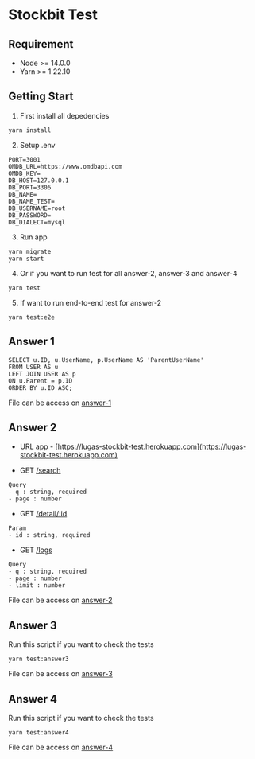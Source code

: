 # Stockbit Test

## Requirement

- Node >= 14.0.0
- Yarn >= 1.22.10

## Getting Start

1. First install all depedencies

```
yarn install
```

2. Setup .env

```
PORT=3001
OMDB_URL=https://www.omdbapi.com
OMDB_KEY=
DB_HOST=127.0.0.1
DB_PORT=3306
DB_NAME=
DB_NAME_TEST=
DB_USERNAME=root
DB_PASSWORD=
DB_DIALECT=mysql
```

3. Run app

```
yarn migrate
yarn start
```

4. Or if you want to run test for all answer-2, answer-3 and answer-4

```
yarn test
```

5. If want to run end-to-end test for answer-2

```
yarn test:e2e
```

## Answer 1

```
SELECT u.ID, u.UserName, p.UserName AS 'ParentUserName'
FROM USER AS u
LEFT JOIN USER AS p
ON u.Parent = p.ID
ORDER BY u.ID ASC;
```

File can be access on [answer-1](https://github.com/lugassawan/stockbit-test/blob/main/answer-1/query.sql)

## Answer 2

- URL app - [https://lugas-stockbit-test.herokuapp.com](https://lugas-stockbit-test.herokuapp.com)

- GET [/search](https://lugas-stockbit-test.herokuapp.com/search?q=batman&page=1)

```
Query
- q : string, required
- page : number
```

- GET [/detail/:id](https://lugas-stockbit-test.herokuapp.com/detail/tt0372784)

```
Param
- id : string, required
```

- GET [/logs](https://lugas-stockbit-test.herokuapp.com/logs?q=search)

```
Query
- q : string, required
- page : number
- limit : number
```

File can be access on [answer-2](https://github.com/lugassawan/stockbit-test/tree/main/answer-2)

## Answer 3

Run this script if you want to check the tests

```
yarn test:answer3
```

File can be access on [answer-3](https://github.com/lugassawan/stockbit-test/tree/main/answer-3)

## Answer 4

Run this script if you want to check the tests

```
yarn test:answer4
```

File can be access on [answer-4](https://github.com/lugassawan/stockbit-test/tree/main/answer-4)
